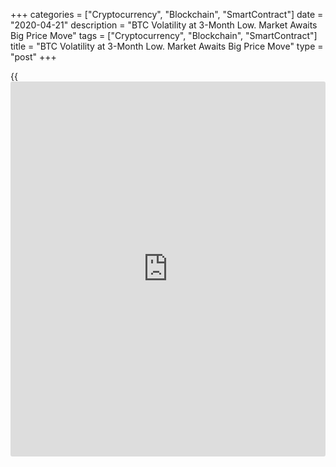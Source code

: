 +++
categories = ["Cryptocurrency", "Blockchain", "SmartContract"]
date = "2020-04-21"
description = "BTC Volatility at 3-Month Low. Market Awaits Big Price Move"
tags = ["Cryptocurrency", "Blockchain", "SmartContract"]
title = "BTC Volatility at 3-Month Low. Market Awaits Big Price Move"
type = "post"
+++

{{<iframe id="large-banner" src="https://www.bounty.group/#slide=3.0" width="100%" height="600" scrolling="no" style="border: 0px solid rgb(216, 221, 230); border-radius: 3px;">}}

The spread between [bitcoin](https://www.letsplayfx.com/blog/forex-for-bitcoin/)’s Bollinger bands – volatility indicators
placed two standard deviations above and below the 20-day moving price
average – narrowed to $895 on Monday. That’s the lowest level since Jan.
6, when the spread was $636, according to Bitstamp data. Bitcoin has
spent a better part of the last two weeks trading the range of
$6,450–$7,450, with the range further narrowing to $7,000–$7,300 since
Thursday.

The tightening of [Bollinger Bands](https://www.algotradesoft.org/custom-indicator/bollinger-bands.html) is widely considered to be an advanced
indicator of an impending big move. “When it tightens, it is because we
have been consistently trading in a narrower range for a prolonged
period and we should see a breakout very soon,” said Chris Thomas, head
of digital assets at Swissquote.

[![BTC Volatility at 3-Month Low. Market Awaits Big Price
Move][1]][1]Bit

As can be seen, [bitcoin](https://www.letsplayfx.com/blog/forex-for-bitcoin/)’s price volatility has exploded following
previous tight ranges in October 2019 and January 2020. Other volatility
indicators have also witnessed a sharp drop over the last few weeks. For
example, the Bollinger bandwidth, which is calculated by dividing the
gap between the bands by the 20-day moving average, is seen at 0.13 at
press time, having risen from 0.11 to 0.90 (high volatility) in the
first three weeks of March.

Historically, a reading below 0.10 has marked an end of price
consolidation or low-volatility environment. So with the metric
currently at 0.13, we might see [bitcoin](https://www.letsplayfx.com/blog/forex-for-bitcoin/) trade without clear directional
bias for a few more days. Meanwhile, the volatility situation in the
[bitcoin](https://www.letsplayfx.com/blog/forex-for-bitcoin/) [options](https://www.fixpro.org/post/options-liquidity/) market looks to have normalized, as one-month implied
volatility is now hovering below its average level of 77 percent,
according to data provided by crypto derivatives firm Skew.

The cryptocurrency fell by nearly 40 percent on March 12 and hit a low
of $3,867 on the following day, according to CoinDesk’s Bitcoin Price
Index. Meanwhile, the S&P 500, Wall Street’s benchmark index, crashed by
35 percent in the four weeks to March 24, pushing the volatility (VIX)
index higher from 20 percent to 86 percent. As of Friday, the S&P was
reporting over 25 percent gains from lows seen on March 24, while the
VIX index was hovering around 41.

Uncertainty in both the stock and cryptocurrency markets has declined
over the past couple of weeks, largely due to the Federal Reserve’s
open-ended asset purchase program and the U.S. government’s massive
fiscal stimulus worth trillions of dollars.

However, markets are not out of the woods yet because the number of
coronavirus cases is still rising globally. The coronavirus death toll
in the U.S. crossed 40,000 over the weekend with over 744,000
infections, raising doubts over the nation’s readiness to reopen its
economy. Further, oil prices crashed close to a two-decade low below $16
early Monday on concerns of high inventory buildup in the U.S. As a
result, equity markets could come under pressure, pushing [bitcoin](https://www.letsplayfx.com/blog/forex-for-bitcoin/) lower.

Put simply, the low-volatility period could end with a downside move,
more so as miner-led selling pressure for [bitcoin](https://www.letsplayfx.com/blog/forex-for-bitcoin/) is currently high,
according to crypto asset analytics company Coin Metrics. On the
downside, major support is seen around $6,450, the lower end of the
recent trading range.

Bitcoin Volatility at 3-Month Low as Market Awaits Big Price Move,
CoinDesk, Apr 20

_Source:[FXPro][2]_

   1. /files/downloads/c/2/c/c2cafc53d0b7c8cbd440e788c2085da7_2ea3adaf321ee834ba78bbf0d1b2316c.png
   2. /geturl/index/2df2c77f64ad76d9e64fa3e542e48c85baadda95/